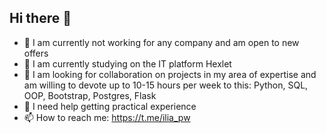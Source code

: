 ## Hi there 👋



- 🔭 I am currently not working for any company and am open to new offers
- 🌱 I am currently studying on the IT platform Hexlet
- 👯 I am looking for collaboration on projects in my area of expertise and am willing to devote up to 10-15 hours per week to this:
     Python, SQL, OOP, Bootstrap, Postgres, Flask
- 🤔 I need help getting practical experience
- 📫 How to reach me: https://t.me/ilia_pw


